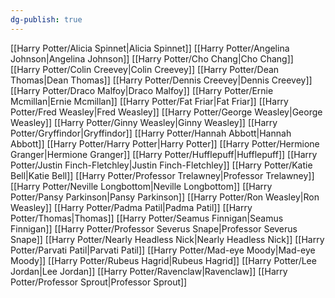 ```yaml
---
dg-publish: true
---
```

[[Harry Potter/Alicia Spinnet\|Alicia Spinnet]]
[[Harry Potter/Angelina Johnson\|Angelina Johnson]]
[[Harry Potter/Cho Chang\|Cho Chang]]
[[Harry Potter/Colin Creevey\|Colin Creevey]]
[[Harry Potter/Dean Thomas\|Dean Thomas]]
[[Harry Potter/Dennis Creevey\|Dennis Creevey]]
[[Harry Potter/Draco Malfoy\|Draco Malfoy]]
[[Harry Potter/Ernie Mcmillan\|Ernie Mcmillan]]
[[Harry Potter/Fat Friar\|Fat Friar]]
[[Harry Potter/Fred Weasley\|Fred Weasley]]
[[Harry Potter/George Weasley\|George Weasley]]
[[Harry Potter/Ginny Weasley\|Ginny Weasley]]
[[Harry Potter/Gryffindor\|Gryffindor]]
[[Harry Potter/Hannah Abbott\|Hannah Abbott]]
[[Harry Potter/Harry Potter\|Harry Potter]]
[[Harry Potter/Hermione Granger\|Hermione Granger]]
[[Harry Potter/Hufflepuff\|Hufflepuff]]
[[Harry Potter/Justin Finch-Fletchley\|Justin Finch-Fletchley]]
[[Harry Potter/Katie Bell\|Katie Bell]]
[[Harry Potter/Professor Trelawney\|Professor Trelawney]]
[[Harry Potter/Neville Longbottom\|Neville Longbottom]]
[[Harry Potter/Pansy Parkinson\|Pansy Parkinson]]
[[Harry Potter/Ron Weasley\|Ron Weasley]]
[[Harry Potter/Padma Patil\|Padma Patil]]
[[Harry Potter/Thomas\|Thomas]]
[[Harry Potter/Seamus Finnigan\|Seamus Finnigan]]
[[Harry Potter/Professor Severus Snape\|Professor Severus Snape]]
[[Harry Potter/Nearly Headless Nick\|Nearly Headless Nick]]
[[Harry Potter/Parvati Patil\|Parvati Patil]]
[[Harry Potter/Mad-eye Moody\|Mad-eye Moody]]
[[Harry Potter/Rubeus Hagrid\|Rubeus Hagrid]]
[[Harry Potter/Lee Jordan\|Lee Jordan]]
[[Harry Potter/Ravenclaw\|Ravenclaw]]
[[Harry Potter/Professor Sprout\|Professor Sprout]]
